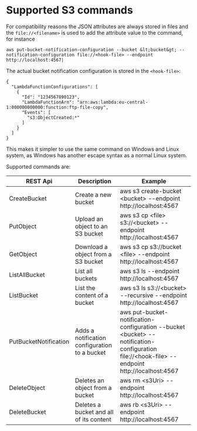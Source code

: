 
# Supported S3 commands 

For compatibility reasons the JSON attributes are always stored in files and the ```file://<filename>``` is used to add the attribute value to the command, for instance
```
aws put-bucket-notification-configuration --bucket &lt;bucket&gt; --notification-configuration file://<hook-file> --endpoint http://localhost:4567|
```
The actual bucket notification configuration is stored in the ```<hook-file>```:
```
{
  "LambdaFunctionConfigurations": [
    {
      "Id": "1234567890123",
      "LambdaFunctionArn": "arn:aws:lambda:eu-central-1:000000000000:function:ftp-file-copy",
      "Events": [
        "s3:ObjectCreated:*"
      ]
    }
  ]
}
```
This makes it simpler to use the same command on Windows and Linux system, as Windows has another escape syntax as a normal Linux system. 

Supported commands are:

| REST Api              | Description                                   | Example                                                                                                                 |
|-----------------------|-----------------------------------------------|-------------------------------------------------------------------------------------------------------------------------|
| CreateBucket          | Create a new bucket                           | aws s3 create-bucket &lt;bucket&gt; --endpoint http://localhost:4567                                                    |
| PutObject             | Upload an object to an S3 bucket              | aws s3 cp &lt;file&gt; s3://&lt;bucket&gt; --endpoint http://localhost:4567                                             |
| GetObject             | Download a object from a S3 bucket            | aws s3 cp s3://bucket &lt;file&gt; --endpoint http://localhost:4567                                                     |
| ListAllBucket         | List all buckets                              | aws s3 ls --endpoint http://localhost:4567                                                                              |
| ListBucket            | List the content of a bucket                  | aws s3 ls s3://&lt;bucket&gt; --recursive --endpoint http://localhost:4567                                              |
| PutBucketNotification | Adds a notification configuration to a bucket | aws put-bucket-notification-configuration --bucket &lt;bucket&gt; --notification-configuration file://&lt;hook-file&gt; --endpoint http://localhost:4567|
| DeleteObject          | Deletes an object from a bucket               | aws rm &lt;s3Uri&gt; --endpoint http://localhost:4567                                                                                                   |
| DeleteBucket          | Deletes a bucket and all of its content       | aws rb &lt;s3Uri&gt; --endpoint http://localhost:4567                                                                                                    |
